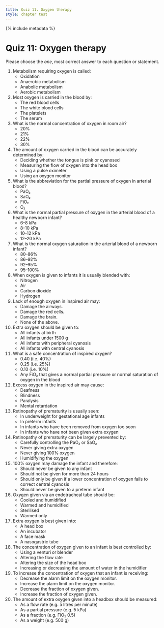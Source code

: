 ```yaml
---
title: Quiz 11. Oxygen therapy
style: chapter test
---
```


{% include metadata %}

# Quiz 11: Oxygen therapy

Please choose the *one*, most correct answer to each question or statement.

1.	Metabolism requiring oxygen is called:
	-	Oxidation
	-	Anaerobic metabolism
	-	Anabolic metabolism
	+	Aerobic metabolism
2.	Most oxygen is carried in the blood by:
	+	The red blood cells
	-	The white blood cells
	-	The platelets
	-	The serum
3.	What is the normal concentration of oxygen in room air?
	-	20%
	+	21%
	-	22%
	-	30%
4.	The amount of oxygen carried in the blood can be accurately determined by: 
	-	Deciding whether the tongue is pink or cyanosed
	-	Measuring the flow of oxygen into the head box
	+	Using a pulse oximeter
	-	Using an oxygen monitor
5.	What is the abbreviation for the partial pressure of oxygen in arterial blood?
	+	PaO₂
	-	SaO₂
	-	FiO₂
	-	O₂
6.	What is the normal partial pressure of oxygen in the arterial blood of a healthy newborn infant?
	-	6–8 kPa
	+	8–10 kPa
	-	10–12 kPa
	-	12–20 kPa
7.	What is the normal oxygen saturation in the arterial blood of a newborn infant?
	-	80–86%
	+	86–92%
	-	92–95%
	-	95–100%
8.	When oxygen is given to infants it is usually blended with:
	-	Nitrogen
	+	Air
	-	Carbon dioxide
	-	Hydrogen
9.	Lack of enough oxygen in inspired air may:
	-	Damage the airways.
	-	Damage the red cells.
	+	Damage the brain.
	-	None of the above.
10.	Extra oxygen should be given to:
	-	All infants at birth
	-	All infants under 1500 g
	-	All infants with peripheral cyanosis
	+	All infants with central cyanosis
11.	What is a safe concentration of inspired oxygen?
	-	0.40 (i.e. 40%)
	-	0.25 (i.e. 25%)
	-	0.10 (i.e. 10%)
	+	Any FiO₂ that gives a normal partial pressure or normal saturation of oxygen in the blood
12.	Excess oxygen in the inspired air may cause:
	-	Deafness
	+	Blindness
	-	Paralysis
	-	Mental retardation
13.	Retinopathy of prematurity is usually seen:
	-	In underweight for gestational age infants
	+	In preterm infants
	-	In infants who have been removed from oxygen too soon
	-	In infants who have not been given extra oxygen
14.	Retinopathy of prematurity can be largely prevented by:
	+	Carefully controlling the PaO₂ or SaO₂
	-	Never giving extra oxygen
	-	Never giving 100% oxygen
	-	Humidifying the oxygen
15.	100% oxygen may damage the infant and therefore:
	-	Should never be given to any infant
	-	Should not be given for more than 24 hours
	+	Should only be given if a lower concentration of oxygen fails to correct central cyanosis
	-	Should never be given to a preterm infant
16.	Oxygen given via an endotracheal tube should be:
	-	Cooled and humidified
	+	Warmed and humidified
	-	Sterilised
	-	Warmed only
17.	Extra oxygen is best given into:
	+	A head box
	-	An incubator
	-	A face mask
	-	A nasogastric tube
18.	The concentration of oxygen given to an infant is best controlled by:
	+	Using a venturi or blender
	-	Altering the flow rate
	-	Altering the size of the head box
	-	Increasing or decreasing the amount of water in the humidifier
19.	To increase the concentration of oxygen that an infant is receiving:
	-	Decrease the alarm limit on the oxygen monitor.
	-	Increase the alarm limit on the oxygen monitor.
	-	Decrease the fraction of oxygen given.
	+	Increase the fraction of oxygen given.
20.	The amount of extra oxygen given into a headbox should be measured:
	-	As a flow rate (e.g. 5 litres per minute)
	-	As a partial pressure (e.g. 5 kPa)
	+	As a fraction (e.g. FiO₂ 0.5)
	-	As a weight (e.g. 500 g)

